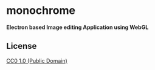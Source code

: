 # monochrome

**Electron based Image editing Application using WebGL**



## License

[CC0 1.0 (Public Domain)](LICENSE.md)
